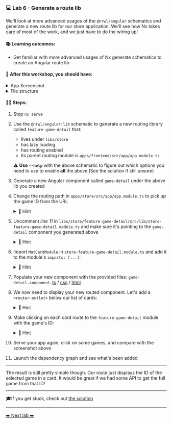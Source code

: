 ### 💻 Lab 6 - Generate a route lib

We'll look at more advanced usages of the `@nrwl/angular` schematics and generate a new route lib for our store application. We'll see how Nx takes care of most of the work, and we just have to do the wiring up!

#### 📚 Learning outcomes:

- Get familiar with more advanced usages of Nx generate schematics to create an Angular route lib

#### 📲 After this workshop, you should have:

<details>
  <summary>App Screenshot</summary>
  <img src="../assets/lab6_screenshot.png" width="500" alt="screenshot of lab6 result">
</details>

<details>
  <summary>File structure</summary>
  <img src="../assets/lab6_directory-structure.png" height="700" alt="lab6 file structure">
</details>

#### 🏋️‍♀️ Steps:

1. Stop `nx serve`
2. Use the `@nrwl/angular:lib` schematic to generate a new routing library called `feature-game-detail` that:

   - lives under `libs/store`
   - has lazy loading
   - has routing enabled
   - its parent routing module is `apps/frontend/src/app/app.module.ts`

   ⚠️ **Use `--help`** with the above schematic to figure out which options you need to use to enable **all** the above (See the solution if still unsure)

3. Generate a new Angular component called `game-detail` under the above lib you created

4. Change the routing path in `apps/store/src/app/app.module.ts` to pick up the game ID from the URL

   <details>
   <summary>🐳 Hint</summary>

   ```ts
   {
   path: 'game/:id', // <---- HERE
   loadChildren: () =>
       import('@bg-hoard/store/feature-game-detail').then(/* ... */)
   }
   ```

    </details>

5. Uncomment _line 11_ in `libs/store/feature-game-detail/src/lib/store-feature-game-detail.module.ts` and make sure it's pointing to the `game-detail` component you generated above

   <details>
   <summary>🐳 Hint</summary>

   ```ts
   RouterModule.forChild([
     { path: '', pathMatch: 'full', component: GameDetailComponent }
   ]);
   ```

    </details>

6. Import `MatCardModule` in `store-feature-game-detail.module.ts` and add it to the module's `imports: [...]`:


    <details>
    <summary>🐳 Hint</summary>

    ```ts
    import { MatCardModule } from '@angular/material/card';
    ```

     </details>

7. Populate your new component with the provided files: `game-detail.component.`[ts](`https://github.com/rarmatei/nx-workshop/tree/master/examples/lab6/libs/frontend/feature-game-detail/src/lib/game-detail/game-detail.component.ts`) / [css](`https://github.com/rarmatei/nx-workshop/tree/master/examples/lab6/libs/frontend/feature-game-detail/src/lib/game-detail/game-detail.component.css`) / [html](`https://github.com/rarmatei/nx-workshop/tree/master/examples/lab6/libs/frontend/feature-game-detail/src/lib/game-detail/game-detail.component.html`)

8. We now need to display your new routed component. Let's add a `<router-outlet>` below our list of cards:


    <details>
    <summary>🐳 Hint</summary>

    `apps/store/src/app/app.component.html`:

    ```html
    <div class="container">
        <div class="games-layout">
            <mat-card class="game-card" *ngFor="let game of games">
            ...
            </mat-card>
        </div>
        <router-outlet></router-outlet> <--- ADD IT HERE
    </div>
    ```

     </details>

9. Make clicking on each card route to the `feature-game-detail` module with the game's ID:


    <details>
    <summary>🐳 Hint</summary>

    ```html
    <div class="container">
        <div class="games-layout">
            <mat-card class="game-card"
                    *ngFor="let game of games"
                    [routerLink]="['/game', game.id]"> <--- HERE
            ...
            </mat-card>
        </div>
        <router-outlet></router-outlet>
    </div>
    ```

     </details>

10. Serve your app again, click on some games, and compare with the screenshot above
11. Launch the dependency graph and see what's been added

---

The result is still pretty simple though. Our route just displays the ID of the selected game in a card. It would be great if we had some API to get the full game from that ID!

---

🎓If you get stuck, check out [the solution](SOLUTION.md)

---

[➡️ Next lab ➡️](../lab7/LAB.md)
